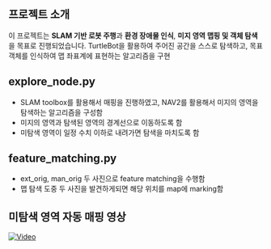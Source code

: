 ## 프로젝트 소개
이 프로젝트는 **SLAM 기반 로봇 주행**과 **환경 장애물 인식**, **미지 영역 맵핑 및 객체 탐색**을 목표로 진행되었습니다. TurtleBot을 활용하여 주어진 공간을 스스로 탐색하고, 목표 객체를 인식하여 맵 좌표계에 표현하는 알고리즘을 구현

## explore_node.py
- SLAM toolbox를 활용해서 매핑을 진행하였고, NAV2를 활용해서 미지의 영역을 탐색하는 알고리즘을 구성함
- 미지의 영역과 탐색된 영역의 경계선으로 이동하도록 함
- 미탐색 영역이 일정 수치 이하로 내려가면 탐색을 마치도록 함

## feature_matching.py
- ext_orig, man_orig 두 사진으로 feature matching을 수행함
- 맵 탐색 도중 두 사진을 발견하게되면 해당 위치를 map에 marking함

## 미탐색 영역 자동 매핑 영상

[![Video](https://img.youtube.com/vi/DobwPF-5XSg/0.jpg)](https://www.youtube.com/watch?v=DobwPF-5XSg)
